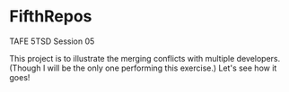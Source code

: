 # FifthRepos
TAFE 5TSD Session 05 

This project is to illustrate the merging conflicts with multiple developers. (Though I will be the only one performing this exercise.) Let's see how it goes!
